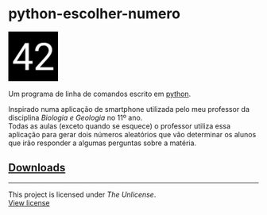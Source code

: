 # python-escolher-numero

<img src="logo/v1/logo-v1-svg-compressed.svg" alt='logo-v1 ("42")' height="100">

Um programa de linha de comandos escrito em [python](https://www.python.org/).

Inspirado numa aplicação de smartphone utilizada pelo meu professor da disciplina *Biologia e Geologia* no 11º ano.  
Todas as aulas (exceto quando se esquece) o professor utiliza essa aplicação para gerar dois números aleatórios que vão determinar os alunos que irão responder a algumas perguntas sobre a matéria.

## [Downloads](https://github.com/a21989/python-escolher-numero/releases/)

---

This project is licensed under *The Unlicense*.  
[View license](LICENSE)